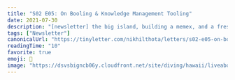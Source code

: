 ```yaml
---
title: "S02 E05: On Booling & Knowledge Management Tooling"
date: 2021-07-30
description: "[newsletter] the big island, building a memex, and a fresh coat of paint"
tags: ["Newsletter"]
canonicalUrl: "https://tinyletter.com/nikhilthota/letters/s02-e05-on-booling-knowledge-management-tooling"
readingTime: "10"
favorite: true
emoji: 🌋
image: "https://dsvsbigncb06y.cloudfront.net/site/diving/hawaii/liveaboard-hawaii-islands-xxl1.jpg"
---
```

